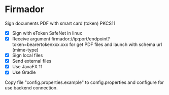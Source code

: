 # Firmador
Sign documents PDF with smart card (token) PKCS11

-[x] Sign with eToken SafeNet in linux
-[x] Receive argument firmador://ip:port/endpoint?token=bearertokenxxx.xxx for get PDF files and launch with schema url (mime-type)
-[x] Sign local files
-[x] Send external files
-[x] Use JavaFX 11
-[x] Use Gradle

Copy file "config.properties.example" to config.properties and configure for use backend connection.
